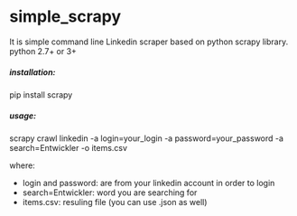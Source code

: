 # simple_scrapy
It is simple command line Linkedin scraper based on python scrapy library.
<br>python 2.7+ or 3+

<h5>installation:</h5>
pip install scrapy

<h5>usage:</h5>
scrapy crawl linkedin -a login=your_login -a password=your_password -a search=Entwickler -o items.csv

where:
<ul>
<li>login and password: are from your linkedin account in order to login</li>
<li>search=Entwickler: word you are searching for</li>
<li>items.csv: resuling file (you can use .json as well)</li>
</ul>
